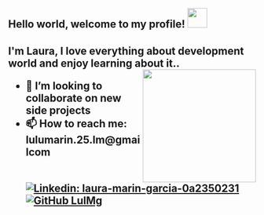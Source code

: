 <h2>Hello world, welcome to my profile! <img src="https://media.giphy.com/media/kFkDuCdGq5DJQQTL1X/giphy-downsized-large.gif" width= "40"/><h2>

I'm Laura, I love everything about development world and enjoy learning about it..
<img align='right' src="https://media.giphy.com/media/iIqmM5tTjmpOB9mpbn/giphy.gif" width="230">

- 👯 I’m looking to collaborate on new side projects
- 📫 How to reach me: lulumarin.25.lm@gmailcom 
[![Linkedin: laura-marin-garcia-0a2350231](https://img.shields.io/badge/-laura-marin-garcia-0a2350231-blue?style=flat-square&logo=Linkedin&logoColor=white&link=https://www.linkedin.com/in/laura-marin-garcia-0a2350231/)]("https://www.linkedin.com/in/laura-marin-garcia-0a2350231/")
[![GitHub LulMg](https://img.shields.io/github/followers/LulMg?label=follow&style=social)](https://github.com/LulMg)
